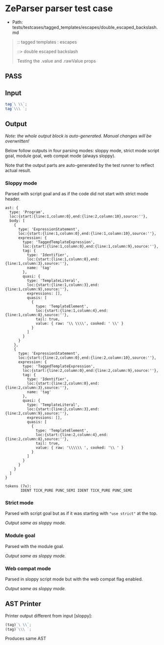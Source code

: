 # ZeParser parser test case

- Path: tests/testcases/tagged_templates/escapes/double_escaped_backslash.md

> :: tagged templates : escapes
>
> ::> double escaped backslash
>
> Testing the .value and .rawValue props

## PASS

## Input

`````js
tag`\ \\`;
tag`\\\ `;
`````

## Output

_Note: the whole output block is auto-generated. Manual changes will be overwritten!_

Below follow outputs in four parsing modes: sloppy mode, strict mode script goal, module goal, web compat mode (always sloppy).

Note that the output parts are auto-generated by the test runner to reflect actual result.

### Sloppy mode

Parsed with script goal and as if the code did not start with strict mode header.

`````
ast: {
  type: 'Program',
  loc:{start:{line:1,column:0},end:{line:2,column:10},source:''},
  body: [
    {
      type: 'ExpressionStatement',
      loc:{start:{line:1,column:0},end:{line:1,column:10},source:''},
      expression: {
        type: 'TaggedTemplateExpression',
        loc:{start:{line:1,column:0},end:{line:1,column:9},source:''},
        tag: {
          type: 'Identifier',
          loc:{start:{line:1,column:0},end:{line:1,column:3},source:''},
          name: 'tag'
        },
        quasi: {
          type: 'TemplateLiteral',
          loc:{start:{line:1,column:3},end:{line:1,column:9},source:''},
          expressions: [],
          quasis: [
            {
              type: 'TemplateElement',
              loc:{start:{line:1,column:4},end:{line:1,column:8},source:''},
              tail: true,
              value: { raw: '\\ \\\\', cooked: ' \\' }
            }
          ]
        }
      }
    },
    {
      type: 'ExpressionStatement',
      loc:{start:{line:2,column:0},end:{line:2,column:10},source:''},
      expression: {
        type: 'TaggedTemplateExpression',
        loc:{start:{line:2,column:0},end:{line:2,column:9},source:''},
        tag: {
          type: 'Identifier',
          loc:{start:{line:2,column:0},end:{line:2,column:3},source:''},
          name: 'tag'
        },
        quasi: {
          type: 'TemplateLiteral',
          loc:{start:{line:2,column:3},end:{line:2,column:9},source:''},
          expressions: [],
          quasis: [
            {
              type: 'TemplateElement',
              loc:{start:{line:2,column:4},end:{line:2,column:8},source:''},
              tail: true,
              value: { raw: '\\\\\\ ', cooked: '\\ ' }
            }
          ]
        }
      }
    }
  ]
}

tokens (7x):
       IDENT TICK_PURE PUNC_SEMI IDENT TICK_PURE PUNC_SEMI
`````

### Strict mode

Parsed with script goal but as if it was starting with `"use strict"` at the top.

_Output same as sloppy mode._

### Module goal

Parsed with the module goal.

_Output same as sloppy mode._

### Web compat mode

Parsed in sloppy script mode but with the web compat flag enabled.

_Output same as sloppy mode._

## AST Printer

Printer output different from input [sloppy]:

````js
(tag)`\ \\`;
(tag)`\\\ `;
````

Produces same AST

